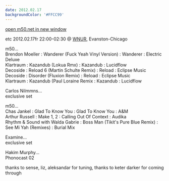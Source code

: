 ```yaml
---
date: 2012.02.17
backgroundColor: '#FFCC99'
---
```


[open m50.net in new window  
](http://m50.net/)  

etc 2012.02.17fr 22:00-02:30 @ [WNUR](http://www.wnur.org/), Evanston-Chicago  

m50...  
Brendon Moeller : Wanderer (Fuck Yeah Vinyl Version) : Wanderer : Electric Deluxe  
Klartraum : Kazandub (Lokua Rmx) : Kazandub : Lucidflow  
Decoside : Reload 6 (Martin Schulte Remix) : Reload : Eclipse Music  
Decoside : Disorder (Fluxion Remix) : Reload : Eclipse Music  
Klartraum : Kazandub (Paul Loraine Remix : Kazandub : Lucidflow  

Carlos Nilmmns...  
exclusive set  

m50...  
Chas Jankel : Glad To Know You : Glad To Know You : A&M  
Arthur Russell : Make 1, 2 : Calling Out Of Context : Audika  
Rhythm & Sound with Walda Gabrie : Boss Man (Tikit's Pure Blue Remix) : See Mi Yah (Remixes) : Burial Mix  

Examine...  
exclusive set  

Hakim Murphy...  
Phonocast 02  

thanks to sense, liz, aleksandar for tuning, thanks to keter darker for coming through